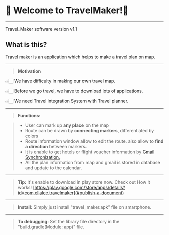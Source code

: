 🛫 Welcome to TravelMaker!🛬
===================

----------

Travel_Maker software version v1.1


What is this?
-------------

Travel maker is an application which helps to make a travel plan on map.

-------------

> **Motivation**
   
   👉🏻 We have difficulty in making our own travel map.
    
   👉🏻 Before we go travel, we have to download lots of applications.
    
   👉🏻 We need Travel integration System with Travel planner.

-------------

> **Functions:**

> - User can mark up **any place** on the map
> - Route can be drawn by **connecting markers**, differentiated by colors
> - Route information window allow to edit the route. also allow to **find a direction** between markers. 
> - It is enable to get hotels or flight voucher information by [<i class="icon-refresh"></i>Gmail Synchronization.](#synchronization) 
>- All the plan information from map and gmail is stored in database and update to the calendar.

-------------

> **Tip:** 
> It's enable to download in play store now. Check out How it works!
>   [<i class="icon-download"></i>https://play.google.com/store/apps/details?id=com.ellalee.travelmaker](#publish-a-document) 
-------------

> **Install:** 
>  Simply just install "travel_maker.apk" file on smartphone.
-------------

> **To debugging:** 
>  Set the library file directory in the "build.gradle(Module: app)" file.

